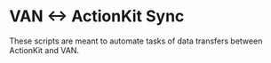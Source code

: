 VAN <-> ActionKit Sync
======================
These scripts are meant to automate tasks of data transfers between ActionKit and VAN. 